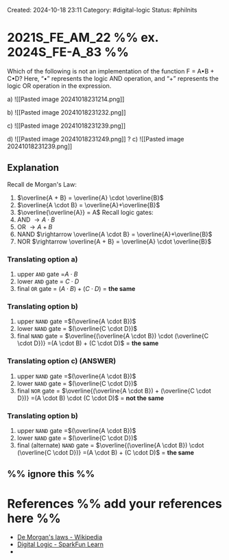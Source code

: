 Created: 2024-10-18 23:11
Category: #digital-logic 
Status: #philnits



# 2021S_FE_AM_22 %% ex. 2024S_FE-A_83 %%

Which of the following is not an implementation of the function F = A•B + C•D? Here, “•” represents the logic AND operation, and “+” represents the logic OR operation in the expression.

a)
![[Pasted image 20241018231214.png]]

b)
![[Pasted image 20241018231232.png]]

c)
![[Pasted image 20241018231239.png]]

d) 
![[Pasted image 20241018231249.png]]
? 
c)
![[Pasted image 20241018231239.png]]

## Explanation
Recall de Morgan's Law:
1) $\overline{A + B} = \overline{A} \cdot \overline{B}$
2) $\overline{A \cdot B} = \overline{A}+\overline{B}$
3) $\overline{\overline{A}} = A$
Recall logic gates:
1) AND $\rightarrow A\cdot B$
2) OR $\rightarrow A + B$
3) NAND $\rightarrow \overline{A \cdot B} = \overline{A}+\overline{B}$
4) NOR $\rightarrow \overline{A + B} = \overline{A} \cdot \overline{B}$
### Translating option a)
1) upper `AND` gate =$A \cdot B$
2) lower `AND` gate = $C \cdot D$ 
3) final `OR` gate = $(A \cdot B) + (C \cdot D)$ = **the same**

### Translating option b)
1) upper `NAND` gate =$(\overline{A \cdot B})$
2) lower `NAND` gate = $(\overline{C \cdot D})$ 
3) final `NAND` gate = $\overline{(\overline{A \cdot B}) \cdot (\overline{C \cdot D})} =(A \cdot B) + (C \cdot D)$ = **the same**

### Translating option c) (ANSWER)
1) upper `NAND` gate =$(\overline{A \cdot B})$
2) lower `NAND` gate = $(\overline{C \cdot D})$ 
3) final `NOR` gate = $\overline{(\overline{A \cdot B}) + (\overline{C \cdot D})} =(A \cdot B) \cdot (C \cdot D)$ = **not the same**

### Translating option b)
1) upper `NAND` gate =$(\overline{A \cdot B})$
2) lower `NAND` gate = $(\overline{C \cdot D})$ 
3) final (alternate) `NAND` gate = $\overline{(\overline{A \cdot B}) \cdot (\overline{C \cdot D})} =(A \cdot B) + (C \cdot D)$ = **the same**

%% ignore this %%
---









# References %% add your references here %%
- [De Morgan's laws - Wikipedia](https://en.wikipedia.org/wiki/De_Morgan%27s_laws)
- [Digital Logic - SparkFun Learn](https://learn.sparkfun.com/tutorials/digital-logic/all)
- 